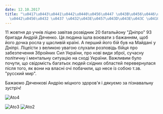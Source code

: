 ```yaml
---
date: 12.10.2017
title: "\u0417\u0443\u0441\u0442\u0440\u0456\u0447 \u043B\u0456\u0446\u0435\u0457\u0441\
  \u0442\u0456\u0432 \u0437 \u0432\u043E\u0457\u043D\u043E\u043C \u0410\u0422\u041E"
---
```

11 жовтня до учнів ліцею завітав розвідник 20 батальйону "Дніпро" 93 бригади Андрій Дяченко. Ця людина ішла воювати з бажанням, щоб його дочка росла у щасливій країні. А перший його бій був на Майдані у Дніпрі. Ліцеїсти з великою увагою слухали розповідь бійця про забезпечення Збройних Сил України, про нові види зброї, сучасну політичну і ментальну ситуацію на сході України. Важливим було почути, що свідомість багатьох людей східних областей перевернулася після того, як вони на власні очі побачили, що несе із собою т.зв. "русский мир".

Бажаємо Дяченкові Андрію міцного здоров'я і дякуємо за пізнавальну зустріч!

![Ato4](/files/зустріч-ліцеїстів-з--ato4_500x375.jpg)

![Ato3](/files/зустріч-ліцеїстів-з--ato3_500x375.jpg)
![Ato2](/files/зустріч-ліцеїстів-з--ato2_500x375.jpg)